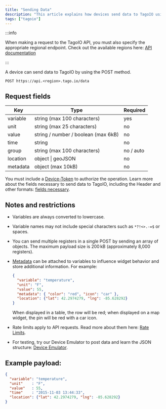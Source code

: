 ```yaml
---
title: "Sending Data"
description: "This article explains how devices send data to TagoIO using the POST endpoint, lists the available request fields and their requirements, and notes authentication and variable naming considerations."
tags: ["tagoio"]
---
```

:::info

When making a request to the TagoIO API, you must also specify the appropriate regional endpoint. Check out the available regions here: [API documentation](https://api.docs.tago.io/)

:::

A device can send data to TagoIO by using the POST method.

```
POST https://api.<region>.tago.io/data
```

## Request fields

| Key       | Type                           | Required    |
|-----------|--------------------------------|-------------|
| variable  | string (max 100 characters)    | yes         |
| unit      | string (max 25 characters)     | no          |
| value     | string / number / boolean (max 6kB) | no    |
| time      | string                         | no          |
| group     | string (max 100 characters)    | no / auto   |
| location  | object \| geoJSON              | no          |
| metadata  | object (max 10kB)              | no          |

You must include a [Device-Token](/docs/tagoio/devices/device-token) to authorize the operation. Learn more about the fields necessary to send data to TagoIO, including the Header and other formats: [fields necessary](/docs/tagoio/api/restful-api).

## Notes and restrictions

- Variables are always converted to lowercase.
- Variable names may not include special characters such as `*?!<>.-=$` or spaces.
- You can send multiple registers in a single POST by sending an array of objects. The maximum payload size is 200 kB (approximately 8,000 registers).
- [Metadata](/docs/tagoio/payload-parser/metadata) can be attached to variables to influence widget behavior and store additional information. For example:
  
  ```json
  {
    "variable": "temperature",
    "unit": "F",
    "value": 55,
    "metadata": { "color": "red", "icon": "car" },
    "location": {"lat": 42.2974279, "lng": -85.628292}
  }
  ```
  
  When displayed in a table, the row will be red; when displayed on a map widget, the pin will be red with a car icon.
- Rate limits apply to API requests. Read more about them here: [Rate Limits](/docs/tagoio/api/rate-limits-hard-limits).
- For testing, try our Device Emulator to post data and learn the JSON structure: [Device Emulator](/docs/tagoio/devices/device-emulator).

## Example payload:

```json
{
  "variable": "temperature",
  "unit"    : "F",
  "value"   : 55,
  "time"    : "2015-11-03 13:44:33",
  "location": {"lat": 42.2974279, "lng": -85.628292}
}
```
